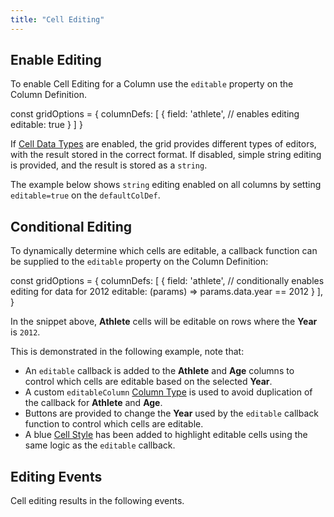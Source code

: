 ```yaml
---
title: "Cell Editing"
---
```


## Enable Editing

To enable Cell Editing for a Column use the `editable` property on the Column Definition.

<api-documentation source='column-properties/properties.json' section='editing' names='["editable"]'></api-documentation>

<snippet spaceBetweenProperties="true">
const gridOptions = {
    columnDefs: [
        {
            field: 'athlete',
            // enables editing
            editable: true
        }
    ]
}
</snippet>

If [Cell Data Types](/cell-data-types/) are enabled, the grid provides different types of editors, with the result stored in the correct format. If disabled, simple string editing is provided, and the result is stored as a `string`.

The example below shows `string` editing enabled on all columns by setting `editable=true` on the `defaultColDef`.

<grid-example title='Simple Cell Editing' name='simple-editing' type='generated'></grid-example>

## Conditional Editing

To dynamically determine which cells are editable, a callback function can be supplied to the `editable` property on the Column Definition:

<snippet spaceBetweenProperties="true">
const gridOptions = {
    columnDefs: [
        {
            field: 'athlete',
            // conditionally enables editing for data for 2012
            editable: (params) => params.data.year == 2012
        }
    ],
}
</snippet>

In the snippet above, **Athlete** cells will be editable on rows where the **Year** is `2012`.     

This is demonstrated in the following example, note that:

- An `editable` callback is added to the **Athlete** and **Age** columns to control which cells are editable based on the selected **Year**.
- A custom `editableColumn` [Column Type](/column-definitions/#default-column-definitions) is used to avoid duplication of the callback for **Athlete** and **Age**.
- Buttons are provided to change the **Year** used by the `editable` callback function to control which cells are editable.    
- A blue [Cell Style](/cell-styles/) has been added to highlight editable cells using the same logic as the `editable` callback.

<grid-example title='Conditional Cell Editing' name='conditional-editing' type='generated'></grid-example>

## Editing Events

Cell editing results in the following events.

<api-documentation source='grid-events/events.json' section='editing' names='["cellValueChanged","cellEditingStarted","cellEditingStopped","rowEditingStarted","rowEditingStopped","cellEditRequest"]' config='{"overrideBottomMargin":"0rem", "hideMore":false}'></api-documentation>


